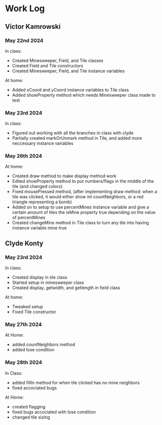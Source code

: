 # Work Log

## Victor Kamrowski

### May 22nd 2024

In class:
- Created Minesweeper, Field, and Tile classes
- Created Field and Tile constructors
- Created Minesweeper, Field, and Tile instance variables

At home:
- Added xCoord and yCoord instance variables to Tile class
- Added showProperty method which needs Minesweeper class made to test

### May 23rd 2024

In class:
- Figured out working with all the branches in class with clyde
- Partially created markOrUnmark method in Tile, and added more neccessary instance variables

### May 26th 2024

At home:
- Created draw method to make display method work
- Edited showProperty method to put numbers/flags in the middle of the tile (and changed colors)
- Fixed mousePressed method, (after implementing draw method: when a tile was clicked, it would either show int countNeighbors, or a red triangle representing a bomb)
- Added on to setup to use percentMines instance variable and give a certain amount of tiles the isMine property true depending on the value of percentMines
- Created changeMine method in Tile class to turn any tile into having instance variable mine true


## Clyde Konty

### May 23rd 2024

In class:
- Created display in tile class
- Started setup in minesweeper class
- Created display, getwidth, and getlength in field class

At home:
- Tweaked setup
- Fixed Tile constructor

### May 27th 2024 

At Home: 
- added countNeighbors method
- added lose condition

### May 28th 2024

In Class:
- added fillIn method for when tile clicked has no mine neighbors
- fixed accociated bugs

At Home:
- created flagging
- fixed bugs accociated with lose condition
- changed tile sizing
